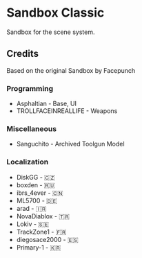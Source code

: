 # Sandbox Classic
Sandbox for the scene system.

## Credits
Based on the original Sandbox by Facepunch

### Programming
* Asphaltian - Base, UI
* TROLLFACEINREALLIFE - Weapons

### Miscellaneous
* Sanguchito - Archived Toolgun Model

### Localization
* DiskGG - 🇨🇿
* boxden - 🇷🇺
* ibrs_4ever - 🇨🇳
* ML5700 - 🇩🇪
* arad - 🇮🇷
* NovaDiablox - 🇹🇷
* Lokiv - 🇸🇪
* TrackZone1 - 🇫🇷
* diegosace2000 - 🇪🇸
* Primary-1 - 🇰🇷

